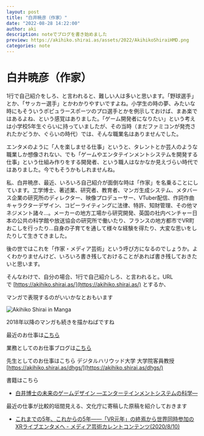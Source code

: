 ```yaml
---
layout: post
title: "白井暁彦（作家）"
date: "2022-08-28 14:22:00"
author: aki
description: noteでブログを書き始めました
preview: https://akihiko.shirai.as/assets/2022/AkihikoShiraiHMD.png
categories: note
---
```


# 白井暁彦（作家）

1行で自己紹介をしろ、と言われると、難しい人は多いと思います。「野球選手」とか、「サッカー選手」とかわかりやすいですよね。小学生の時の夢、みたいな時にもそういうポピュラースポーツのプロ選手とかを例示しておけば、まあ楽ではあるよね、という感覚はありました。「ゲーム開発者になりたい」という考えは小学校5年生ぐらいに持っていましたが、その当時（まだファミコンが発売されたかどうか、ぐらいの時代）では、そんな職業名はありませんでした。

エンタメのように「人を楽しませる仕事」というと、タレントとか芸人のような職業しか想像されない、でも「ゲームやエンタテインメントシステムを開発する仕事」という仕組み作りをする開発者、という職人はなかなか見えづらい時代ではありました。今でもそうかもしれませんね。

私、白井暁彦、最近、いろいろ自己紹介が面倒な時は「作家」を名乗ることにしています。工学博士、著述業、研究者、教育者、マンガ生成システム、メタバース企業の研究所のディレクター、映像プロデューサー、VTuber配信、作詞作曲キャラクターデザイン、コピーライティングに法律、特許、知財管理、その他マネジメント諸々…。メーカーの地方工場から研究開発、英国の社内ベンチャー日本の公共の科学館や放送協会の研究所で働いたり、フランスの地方都市でVR町おこしを行ったり…自身の子育てを通して様々な経験を得たり、大変な思いをしたりして生きてきました。

後の世ではこれを「作家・メディア芸術」という呼び方になるのでしょうか。よくわかりませんけど、いろいろ書き残しておけることがあれば書き残しておきたいと思います。

そんなわけで、自分の場合、1行で自己紹介しろ、と言われると。URLで [https://akihiko.shirai.as/](https://akihiko.shirai.as/) とするか、

マンガで表現するのがいいかなとおもいます

![Akihiko Shirai in Manga](https://akihiko.shirai.as/assets/2022/AkihikoShiraiManga.png "Akihiko Shirai in Manga")

2018年以降のマンガも続きを描かねばですね

最近のお仕事は[こちら](https://vr.gree.net/lab/)

業務としてのお仕事ブログは[こちら](https://note.com/reality_eng/m/m394ac85738b5)

先生としてのお仕事はこちら デジタルハリウッド大学 大学院客員教授 [https://akihiko.shirai.as/dhgs/](https://akihiko.shirai.as/dhgs/)

書籍はこちら

 - [白井博士の未来のゲームデザイン ―エンターテインメントシステムの科学―](https://bit.ly/mirainogame)

最近の仕事が比較的垣間見える、文化庁に寄稿した原稿を紹介しておきます

 - [これまでの5年、これからの5年――「VR元年」の終焉から世界同時参加のXRライブエンタメへ - メディア芸術カレントコンテンツ(2020/8/10)](https://mediag.bunka.go.jp/article/article-16853/)


